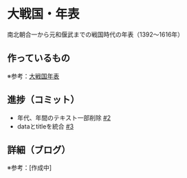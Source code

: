 # 大戦国・年表

南北朝合一から元和偃武までの戦国時代の年表（1392〜1616年）

## 作っているもの

※参考：[大戦国年表](https://dai-sengoku-nenpyo.vercel.app/)

## 進捗（コミット）

- 年代、年間のテキスト一部削除 [#2](https://github.com/ryo-i/dai-sengoku-nenpyo/issues/2)
- dataとtitleを統合 [#3](https://github.com/ryo-i/dai-sengoku-nenpyo/issues/3)

## 詳細（ブログ）

※参考：[作成中]
